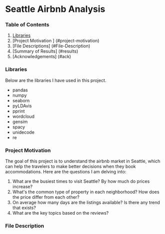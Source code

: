 # Seattle Airbnb Analysis

### Table of Contents
1. [Libraries](#lib)
2. [Project Motivation ] (#project-motivation)
3. [File Descriptions] (#File-Description)
4. [Summary of Results] (#results)
5. [Acknowledgements] (#ack)


### <span id="lib">Libraries</span>
Below are the libraries I have used in this project.
- pandas
- numpy
- seaborn
- pyLDAvis
- pprint
- wordcloud
- gensim
- spacy
- unidecode
- re


### <span id="project-motivation">Project Motivation</span>
The goal of this project is to understand the airbnb market in Seattle, which can help the travelers to make better decisions when they book accommodations. Here are the questions I am delving into:
  1. What are the busiest times to visit Seattle? By how much do prices increase?
  2. What's the common type of property in each neighborhood? How does the price differ from each other?
  3. On average how many days are the listings available? Is there any trend that exists?
  4. What are the key topics based on the reviews?

 
 ### File Description
